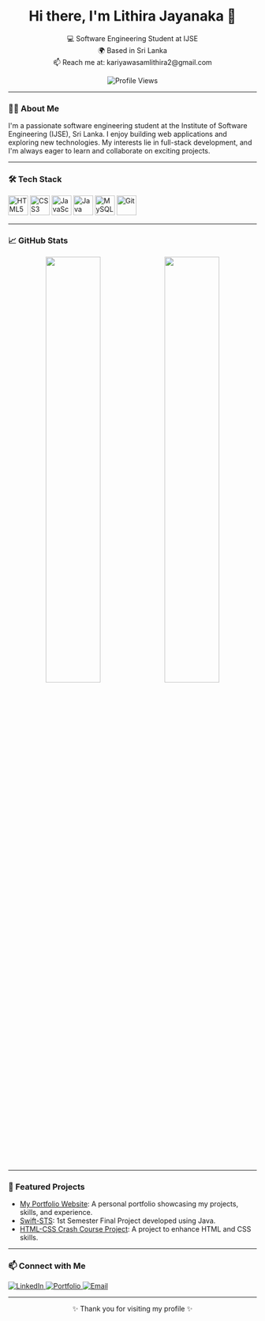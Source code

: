 <!-- Header -->
<h1 align="center">Hi there, I'm Lithira Jayanaka 👋</h1>
<p align="center">
  💻 Software Engineering Student at IJSE<br>
  🌍 Based in Sri Lanka<br>
  📫 Reach me at: kariyawasamlithira2@gmail.com
</p>

<p align="center">
  <img src="https://komarev.com/ghpvc/?username=LithiraJK&label=Profile%20views&color=0e75b6&style=flat" alt="Profile Views" />
</p>

---

### 👨‍💻 About Me

I'm a passionate software engineering student at the Institute of Software Engineering (IJSE), Sri Lanka. I enjoy building web applications and exploring new technologies. My interests lie in full-stack development, and I'm always eager to learn and collaborate on exciting projects.

---

### 🛠️ Tech Stack

<p align="left">
  <img src="https://cdn.jsdelivr.net/gh/devicons/devicon/icons/html5/html5-original.svg" width="40" alt="HTML5" />
  <img src="https://cdn.jsdelivr.net/gh/devicons/devicon/icons/css3/css3-original.svg" width="40" alt="CSS3" />
  <img src="https://cdn.jsdelivr.net/gh/devicons/devicon/icons/javascript/javascript-original.svg" width="40" alt="JavaScript" />
  <img src="https://cdn.jsdelivr.net/gh/devicons/devicon/icons/java/java-original.svg" width="40" alt="Java" />
  <img src="https://cdn.jsdelivr.net/gh/devicons/devicon/icons/mysql/mysql-original.svg" width="40" alt="MySQL" />
  <img src="https://cdn.jsdelivr.net/gh/devicons/devicon/icons/git/git-original.svg" width="40" alt="Git" />
</p>

---

### 📈 GitHub Stats

<p align="center">
  <img src="https://github-readme-stats.vercel.app/api?username=LithiraJK&show_icons=true&theme=tokyonight" width="47%" />
  <img src="https://github-readme-stats.vercel.app/api/top-langs/?username=LithiraJK&layout=compact&theme=tokyonight" width="47%" />
</p>

---

### 📌 Featured Projects

- [My Portfolio Website](https://github.com/LithiraJK/My-Portfolio-Website): A personal portfolio showcasing my projects, skills, and experience.
- [Swift-STS](https://github.com/LithiraJK/Swift-STS): 1st Semester Final Project developed using Java.
- [HTML-CSS Crash Course Project](https://github.com/LithiraJK/HTML-CSS-Crash-Course-Project-1): A project to enhance HTML and CSS skills.

---

### 📫 Connect with Me

<p align="left">
  <a href="https://linkedin.com/in/lithira-jayanaka" target="_blank">
    <img src="https://img.shields.io/badge/LinkedIn-%230077B5?style=for-the-badge&logo=linkedin&logoColor=white" alt="LinkedIn" />
  </a>
  <a href="https://lithirajk.github.io/My-Portfolio-Website/" target="_blank">
    <img src="https://img.shields.io/badge/Portfolio-%23000000?style=for-the-badge&logo=firefox&logoColor=white" alt="Portfolio" />
  </a>
  <a href="mailto:kariyawasamlithira2@gmail.com">
    <img src="https://img.shields.io/badge/Email-%23D14836?style=for-the-badge&logo=gmail&logoColor=white" alt="Email" />
  </a>
</p>

---

<p align="center">✨ Thank you for visiting my profile ✨</p>
